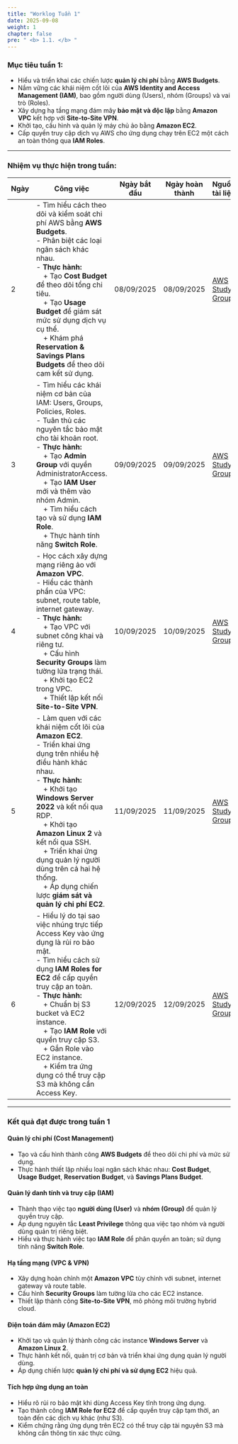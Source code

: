```yaml
---
title: "Worklog Tuần 1"
date: 2025-09-08
weight: 1
chapter: false
pre: " <b> 1.1. </b> "
---
```


### Mục tiêu tuần 1:

* Hiểu và triển khai các chiến lược **quản lý chi phí** bằng **AWS Budgets**.  
* Nắm vững các khái niệm cốt lõi của **AWS Identity and Access Management (IAM)**, bao gồm người dùng (Users), nhóm (Groups) và vai trò (Roles).  
* Xây dựng hạ tầng mạng đám mây **bảo mật và độc lập** bằng **Amazon VPC** kết hợp với **Site-to-Site VPN**.  
* Khởi tạo, cấu hình và quản lý máy chủ ảo bằng **Amazon EC2**.  
* Cấp quyền truy cập dịch vụ AWS cho ứng dụng chạy trên EC2 một cách an toàn thông qua **IAM Roles**.  

---

### Nhiệm vụ thực hiện trong tuần:

| Ngày | Công việc | Ngày bắt đầu | Ngày hoàn thành |         Nguồn tài liệu       |
|------|-----------|---------------|------------------|--------------------|
| 2 | - Tìm hiểu cách theo dõi và kiểm soát chi phí AWS bằng **AWS Budgets**.<br>- Phân biệt các loại ngân sách khác nhau.<br>- **Thực hành:**<br>&emsp;+ Tạo **Cost Budget** để theo dõi tổng chi tiêu.<br>&emsp;+ Tạo **Usage Budget** để giám sát mức sử dụng dịch vụ cụ thể.<br>&emsp;+ Khám phá **Reservation & Savings Plans Budgets** để theo dõi cam kết sử dụng. | 08/09/2025 | 08/09/2025 |      [AWS Study Group](https://000007.awsstudygroup.com/)                                                                                                                                                                                                                                                                                  |
| 3 | - Tìm hiểu các khái niệm cơ bản của IAM: Users, Groups, Policies, Roles.<br>- Tuân thủ các nguyên tắc bảo mật cho tài khoản root.<br>- **Thực hành:**<br>&emsp;+ Tạo **Admin Group** với quyền AdministratorAccess.<br>&emsp;+ Tạo **IAM User** mới và thêm vào nhóm Admin.<br>&emsp;+ Tìm hiểu cách tạo và sử dụng **IAM Role**.<br>&emsp;+ Thực hành tính năng **Switch Role**. | 09/09/2025 | 09/09/2025 | [AWS Study Group](https://000002.awsstudygroup.com/)                                                                                                                                                                                                                                                                                  |
| 4 | - Học cách xây dựng mạng riêng ảo với **Amazon VPC**.<br>- Hiểu các thành phần của VPC: subnet, route table, internet gateway.<br>- **Thực hành:**<br>&emsp;+ Tạo VPC với subnet công khai và riêng tư.<br>&emsp;+ Cấu hình **Security Groups** làm tường lửa trạng thái.<br>&emsp;+ Khởi tạo EC2 trong VPC.<br>&emsp;+ Thiết lập kết nối **Site-to-Site VPN**. | 10/09/2025 | 10/09/2025 | [AWS Study Group](https://000003.awsstudygroup.com/)                                                                                                                                                                                                                                                                                  |
| 5 | - Làm quen với các khái niệm cốt lõi của **Amazon EC2**.<br>- Triển khai ứng dụng trên nhiều hệ điều hành khác nhau.<br>- **Thực hành:**<br>&emsp;+ Khởi tạo **Windows Server 2022** và kết nối qua RDP.<br>&emsp;+ Khởi tạo **Amazon Linux 2** và kết nối qua SSH.<br>&emsp;+ Triển khai ứng dụng quản lý người dùng trên cả hai hệ thống.<br>&emsp;+ Áp dụng chiến lược **giám sát và quản lý chi phí EC2**. | 11/09/2025 | 11/09/2025 | [AWS Study Group](https://000004.awsstudygroup.com/)                                                                                                                                                                                                                                                                                  |
| 6 | - Hiểu lý do tại sao việc nhúng trực tiếp Access Key vào ứng dụng là rủi ro bảo mật.<br>- Tìm hiểu cách sử dụng **IAM Roles for EC2** để cấp quyền truy cập an toàn.<br>- **Thực hành:**<br>&emsp;+ Chuẩn bị S3 bucket và EC2 instance.<br>&emsp;+ Tạo **IAM Role** với quyền truy cập S3.<br>&emsp;+ Gắn Role vào EC2 instance.<br>&emsp;+ Kiểm tra ứng dụng có thể truy cập S3 mà không cần Access Key. | 12/09/2025 | 12/09/2025 | [AWS Study Group](https://000048.awsstudygroup.com/)                                                                                                                                                                                                                                                                                  |

---

### Kết quả đạt được trong tuần 1

#### Quản lý chi phí (Cost Management)
- Tạo và cấu hình thành công **AWS Budgets** để theo dõi chi phí và mức sử dụng.  
- Thực hành thiết lập nhiều loại ngân sách khác nhau: **Cost Budget**, **Usage Budget**, **Reservation Budget**, và **Savings Plans Budget**.  

#### Quản lý danh tính và truy cập (IAM)
- Thành thạo việc tạo **người dùng (User)** và **nhóm (Group)** để quản lý quyền truy cập.  
- Áp dụng nguyên tắc **Least Privilege** thông qua việc tạo nhóm và người dùng quản trị riêng biệt.  
- Hiểu và thực hành việc tạo **IAM Role** để phân quyền an toàn; sử dụng tính năng **Switch Role**.  

#### Hạ tầng mạng (VPC & VPN)
- Xây dựng hoàn chỉnh một **Amazon VPC** tùy chỉnh với subnet, internet gateway và route table.  
- Cấu hình **Security Groups** làm tường lửa cho các EC2 instance.  
- Thiết lập thành công **Site-to-Site VPN**, mô phỏng môi trường hybrid cloud.  

#### Điện toán đám mây (Amazon EC2)
- Khởi tạo và quản lý thành công các instance **Windows Server** và **Amazon Linux 2**.  
- Thực hành kết nối, quản trị cơ bản và triển khai ứng dụng quản lý người dùng.  
- Áp dụng chiến lược **quản lý chi phí và sử dụng EC2** hiệu quả.  

#### Tích hợp ứng dụng an toàn
- Hiểu rõ rủi ro bảo mật khi dùng Access Key tĩnh trong ứng dụng.  
- Tạo thành công **IAM Role for EC2** để cấp quyền truy cập tạm thời, an toàn đến các dịch vụ khác (như S3).  
- Kiểm chứng rằng ứng dụng trên EC2 có thể truy cập tài nguyên S3 mà không cần thông tin xác thực cứng.  